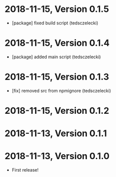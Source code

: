 2018-11-15, Version 0.1.5
=========================

 * [package] fixed build script (tedsczelecki)


2018-11-15, Version 0.1.4
=========================

 * [package] added main script (tedsczelecki)


2018-11-15, Version 0.1.3
=========================

 * [fix] removed src from npmignore (tedsczelecki)


2018-11-15, Version 0.1.2
=========================



2018-11-13, Version 0.1.1
=========================



2018-11-13, Version 0.1.0
=========================

 * First release!
